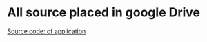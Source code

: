 
# All source placed in google Drive

[Source code: of application](https://drive.google.com/drive/folders/1cajdnHJvwiDt03BouDiWObJlsHJsYCaK?usp=sharing)
